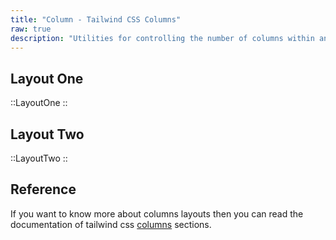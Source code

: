 ```yaml
---
title: "Column - Tailwind CSS Columns"
raw: true
description: "Utilities for controlling the number of columns within an element."
---
```


## Layout One

::LayoutOne
::

## Layout Two

::LayoutTwo
::

## Reference

If you want to know more about columns layouts then you can read the documentation of tailwind css [columns](https://tailwindcss.com/docs/columns) sections.

